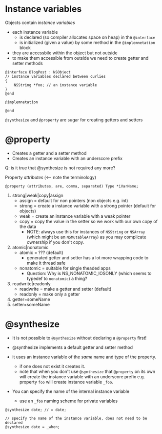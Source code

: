 # Instance variables

Objects contain _instance variables_

- each instance variable
    - is declared (so compiler allocates space on heap) in the `@interface`
    - is initialized (given a value) by some method in the `@implemnetation`
      block
- they are accessbile within the object but not outside
- to make them accessible from outside we need to create getter and setter
  methods

```objc
@interface BlogPost : NSObject
// instance variables declared between curlies
{
    NSString *foo; // an instance variable
}
@end

@implemnetation

@end
```

`@synthesize` and `@property` are sugar for creating getters and setters

# @property

- Creates a getter and a setter method
- Creates an instance variable with an underscore prefix

Q: is it true that @synthesize is not required any more?

Property _attributes_ (<-- note the terminology)

```objc
@property (attributes, are, comma, separated) Type *iVarName;
```

1. strong|weak|copy|assign
    - assign = default for non pointers (non objects e.g. int)
    - strong = create a instance variable with a strong pointer (default for
      objects)
    - weak = create an instance variable with a weak pointer
    - copy = copy the value in the setter so we work with our own copy of the
      data
        - NOTE: always use this for instances of `NSString` or `NSArray` (which
          might be an `NSMutableArray`) as you may complicate ownership if you
          don't copy.
1. atomic|nonatomic
    - atomic = ??? (default)
        - generated getter and setter has a lot more wrapping code to make it
          thread safe
    - nonatomic = suitable for single theaded apps
        - Question: Why is NS_NONATOMIC_IOSONLY (which seems to typedef to
          `nonatomic`) a thing?
1. readwrite|readonly
    - readwrite = make a getter and setter (default)
    - readonly = make only a getter
1. getter=someName
1. setter=someName

# @synthesize

- It is not possible to `@synthesize` without declaring a `@property` first!
- @synthesize implements a default getter and setter method
- it uses an instance variable of the _same_ name and type of the property.
    - if one does not exist it creates it.
    - note that when you don't use `@synthesize` that `@property` on its own
      will create the instance variable with an underscore prefix e.g. property
      `foo` will create instance variable `_foo`.

- You can specify the name of the internal instance variable
    - use an `_foo` naming scheme for private variables

```objc
@synthesize date; // = date;

// specify the name of the instance variable, does not need to be declared
@synthesize date = _when;
```
